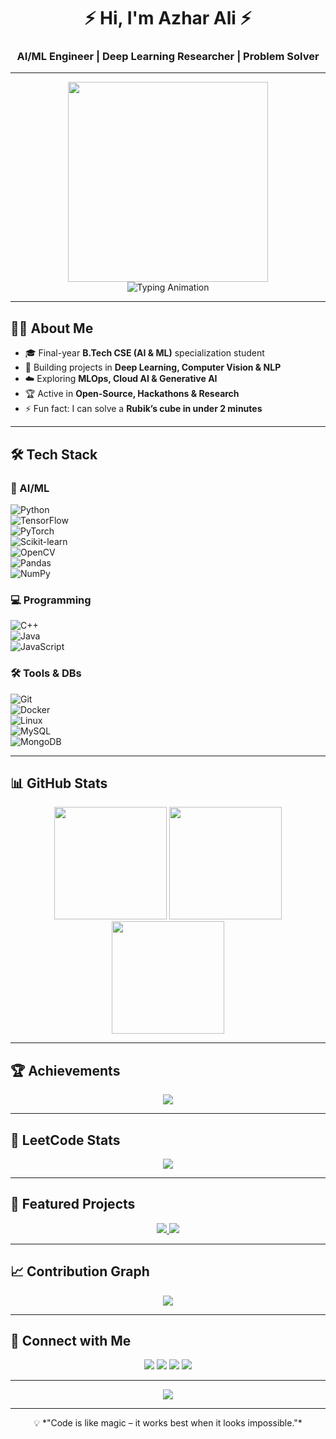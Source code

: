 <!-- Azhar Ali GitHub Profile README -->

<h1 align="center">⚡ Hi, I'm Azhar Ali ⚡</h1>
<h3 align="center">AI/ML Engineer | Deep Learning Researcher | Problem Solver</h3>

---

<div align="center">
  <!-- Futuristic Coding GIF -->
  <img src="https://raw.githubusercontent.com/abhisheknaiidu/abhisheknaiidu/master/code.gif" width="320"/>
</div>

<div align="center">
  <img src="https://readme-typing-svg.demolab.com?font=Fira+Code&weight=700&size=25&duration=4000&pause=1000&color=39FF14&center=true&vCenter=true&width=650&lines=AI+%26+ML+Engineer;Deep+Learning+%7C+Computer+Vision;NLP+%7C+Generative+AI;Always+Exploring+New+Tech" alt="Typing Animation" />
</div>

---

## 👨‍💻 About Me  

- 🎓 Final-year **B.Tech CSE (AI & ML)** specialization student  
- 🤖 Building projects in **Deep Learning, Computer Vision & NLP**  
- ☁️ Exploring **MLOps, Cloud AI & Generative AI**  
- 🏆 Active in **Open-Source, Hackathons & Research**  
- ⚡ Fun fact: I can solve a **Rubik’s cube in under 2 minutes**  

---

## 🛠️ Tech Stack  

### 🤖 AI/ML  
![Python](https://img.shields.io/badge/Python-000?style=for-the-badge&logo=python&logoColor=39FF14)  
![TensorFlow](https://img.shields.io/badge/TensorFlow-000?style=for-the-badge&logo=tensorflow&logoColor=FF6F00)  
![PyTorch](https://img.shields.io/badge/PyTorch-000?style=for-the-badge&logo=pytorch&logoColor=EE4C2C)  
![Scikit-learn](https://img.shields.io/badge/Scikit_Learn-000?style=for-the-badge&logo=scikit-learn&logoColor=F7931E)  
![OpenCV](https://img.shields.io/badge/OpenCV-000?style=for-the-badge&logo=opencv&logoColor=5C3EE8)  
![Pandas](https://img.shields.io/badge/Pandas-000?style=for-the-badge&logo=pandas&logoColor=150458)  
![NumPy](https://img.shields.io/badge/NumPy-000?style=for-the-badge&logo=numpy&logoColor=013243)  

### 💻 Programming  
![C++](https://img.shields.io/badge/C++-000?style=for-the-badge&logo=c%2B%2B&logoColor=00599C)  
![Java](https://img.shields.io/badge/Java-000?style=for-the-badge&logo=java&logoColor=E34F26)  
![JavaScript](https://img.shields.io/badge/JavaScript-000?style=for-the-badge&logo=javascript&logoColor=F7DF1E)  

### 🛠️ Tools & DBs  
![Git](https://img.shields.io/badge/Git-000?style=for-the-badge&logo=git&logoColor=F05032)  
![Docker](https://img.shields.io/badge/Docker-000?style=for-the-badge&logo=docker&logoColor=2496ED)  
![Linux](https://img.shields.io/badge/Linux-000?style=for-the-badge&logo=linux&logoColor=FCC624)  
![MySQL](https://img.shields.io/badge/MySQL-000?style=for-the-badge&logo=mysql&logoColor=4479A1)  
![MongoDB](https://img.shields.io/badge/MongoDB-000?style=for-the-badge&logo=mongodb&logoColor=47A248)  

---

## 📊 GitHub Stats  

<div align="center">
  <img src="https://github-readme-stats.vercel.app/api?username=aasazhar17&show_icons=true&theme=radical&hide_border=true&bg_color=000000&title_color=39FF14&icon_color=39FF14&text_color=FFFFFF" height="180"/>
  <img src="https://streak-stats.demolab.com?user=aasazhar17&theme=radical&hide_border=true&ring=39FF14&fire=39FF14&currStreakLabel=39FF14" height="180"/>
</div>

<div align="center">
  <img src="https://github-readme-stats.vercel.app/api/top-langs/?username=aasazhar17&layout=compact&theme=radical&hide_border=true&bg_color=000000&title_color=39FF14&text_color=FFFFFF&langs_count=8" height="180"/>
</div>

---

## 🏆 Achievements  

<div align="center">
  <img src="https://github-profile-trophy.vercel.app/?username=aasazhar17&theme=matrix&no-frame=true&margin-w=15"/>
</div>

---

## 🏅 LeetCode Stats  

<div align="center">
  <img src="https://leetcard.jacoblin.cool/Azhar_Ali_786?theme=dark&font=Fira%20Code&ext=contest" />
</div>

---

## 📌 Featured Projects  

<div align="center">
  <a href="https://github.com/aasazhar17/your-repo-1">
    <img src="https://github-readme-stats.vercel.app/api/pin/?username=aasazhar17&repo=your-repo-1&theme=radical&bg_color=000000&title_color=39FF14&text_color=FFFFFF" />
  </a>
  <a href="https://github.com/aasazhar17/your-repo-2">
    <img src="https://github-readme-stats.vercel.app/api/pin/?username=aasazhar17&repo=your-repo-2&theme=radical&bg_color=000000&title_color=39FF14&text_color=FFFFFF" />
  </a>
</div>

---

## 📈 Contribution Graph  

<div align="center">
  <img src="https://github-readme-activity-graph.vercel.app/graph?username=aasazhar17&theme=react-dark&hide_border=true&area=true&custom_title=Contribution%20Graph&line=39FF14&point=FFFFFF&area_color=39FF14" />
</div>

---

## 🤝 Connect with Me  

<div align="center">
  <a href="https://www.linkedin.com/in/azharali17"><img src="https://img.shields.io/badge/LinkedIn-000?style=for-the-badge&logo=linkedin&logoColor=0A66C2"/></a>
  <a href="mailto:azharalisiddique0786@gmail.com"><img src="https://img.shields.io/badge/Gmail-000?style=for-the-badge&logo=gmail&logoColor=EA4335"/></a>
  <a href="https://leetcode.com/u/Azhar_Ali_786/"><img src="https://img.shields.io/badge/LeetCode-000?style=for-the-badge&logo=leetcode&logoColor=FFA116"/></a>
  <a href="https://www.kaggle.com/aaszahar"><img src="https://img.shields.io/badge/Kaggle-000?style=for-the-badge&logo=kaggle&logoColor=20BEFF"/></a>
</div>

---

<div align="center">
  <img src="https://komarev.com/ghpvc/?username=aasazhar17&style=flat-square&color=39FF14"/>
</div>

---

<div align="center">
💡 *"Code is like magic – it works best when it looks impossible."*  
</div>
